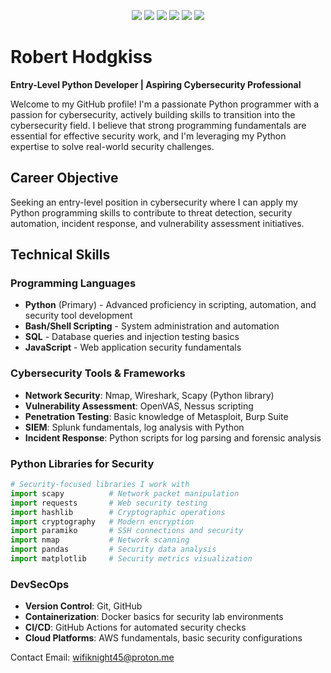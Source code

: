 <p align="center"> <img src="https://img.shields.io/badge/Python-3776AB?style=for-the-badge&logo=python&logoColor=white"/> <img src="https://img.shields.io/badge/Flask-000000?style=for-the-badge&logo=flask&logoColor=white"/> <img src="https://img.shields.io/badge/NumPy-013243?style=for-the-badge&logo=numpy&logoColor=white"/> <img src="https://img.shields.io/badge/HTML5-E34F26?style=for-the-badge&logo=html5&logoColor=white"/> <img src="https://img.shields.io/badge/LSTM-FF6F00?style=for-the-badge&logo=tensorflow&logoColor=white"/> <img src="https://img.shields.io/badge/Accessibility-000000?style=for-the-badge&logo=accessibility&logoColor=white"/> </p> 

# Robert Hodgkiss 

**Entry-Level Python Developer | Aspiring Cybersecurity Professional**

Welcome to my GitHub profile! I'm a passionate Python programmer with a passion for cybersecurity, actively building skills to transition into the cybersecurity field. I believe that strong programming fundamentals are essential for effective security work, and I'm leveraging my Python expertise to solve real-world security challenges.

## Career Objective

Seeking an entry-level position in cybersecurity where I can apply my Python programming skills to contribute to threat detection, security automation, incident response, and vulnerability assessment initiatives.

## Technical Skills

### Programming Languages
- **Python** (Primary) - Advanced proficiency in scripting, automation, and security tool development
- **Bash/Shell Scripting** - System administration and automation
- **SQL** - Database queries and injection testing basics
- **JavaScript** - Web application security fundamentals

### Cybersecurity Tools & Frameworks
- **Network Security**: Nmap, Wireshark, Scapy (Python library)
- **Vulnerability Assessment**: OpenVAS, Nessus scripting
- **Penetration Testing**: Basic knowledge of Metasploit, Burp Suite
- **SIEM**: Splunk fundamentals, log analysis with Python
- **Incident Response**: Python scripts for log parsing and forensic analysis

### Python Libraries for Security
```python
# Security-focused libraries I work with
import scapy          # Network packet manipulation
import requests       # Web security testing
import hashlib        # Cryptographic operations
import cryptography   # Modern encryption
import paramiko       # SSH connections and security
import nmap           # Network scanning
import pandas         # Security data analysis
import matplotlib     # Security metrics visualization
```

### DevSecOps
- **Version Control**: Git, GitHub
- **Containerization**: Docker basics for security lab environments
- **CI/CD**: GitHub Actions for automated security checks
- **Cloud Platforms**: AWS fundamentals, basic security configurations


Contact
Email: wifiknight45@proton.me
